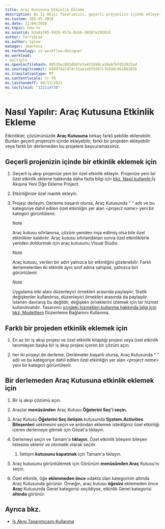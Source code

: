 ```yaml
---
title: Araç Kutusuna Etkinlik Ekleme
description: Bu İş Akışı Tasarımcısı, geçerli projenizin içinde ekleyerek veya farklı bir projeden bu etkinliklere başvurarak çözümünüz içindeki Araç Kutusuna etkinlik eklemeyi öğrenin.
ms.custom: SEO-VS-2020
ms.date: 11/04/2016
ms.topic: how-to
ms.assetid: b3a8a785-5928-457a-8a50-30267e29503d
author: TerryGLee
ms.author: tglee
manager: jmartens
ms.technology: vs-workflow-designer
ms.workload:
- multiple
ms.openlocfilehash: 80535ec883db07e1a431b90ca18e6fbfd53023ad
ms.sourcegitcommit: 68897da7d74c31ae1ebf5d47c7b5ddc9b108265b
ms.translationtype: MT
ms.contentlocale: tr-TR
ms.lasthandoff: 08/13/2021
ms.locfileid: "122114738"
---
```

# <a name="how-to-add-activities-to-the-toolbox"></a>Nasıl Yapılır: Araç Kutusuna Etkinlik Ekleme

Etkinlikler, çözümünüzde **Araç Kutusuna** birkaç farklı şekilde eklenebilir. Bunları geçerli projenizin içinde ekleyebilir, farklı bir projeden ekleyebilir veya farklı bir derlemeden bu projelere başvuramazsiniz.

## <a name="to-add-an-activity-from-within-your-current-project"></a>Geçerli projenizin içinde bir etkinlik eklemek için

1. Geçerli iş akışı projenize yeni bir özel etkinlik ekleyin. Projenize yeni bir özel etkinlik ekleme hakkında daha fazla bilgi için [bkz. Nasıl kullanılır:](../workflow-designer/how-to-add-a-new-item-to-a-workflow-project.md)İş Akışına Yeni Öğe Ekleme Project.

2. Etkinliğinize özel mantık ekleyin.

3. Projeyi derleyin. Derleme başarılı olursa, Araç Kutusunda  " " adlı ve bu kategoriye dahil edilen özel etkinliğin yer alan \<*project name*> yeni bir kategori görüntülenir.

    > [!NOTE]
    > Araç kutusu sıfırlanırsa, çözüm yeniden inşa edilmiş olsa bile özel etkinlikler kaldırılır. Araç kutusu sıfırlandıktan sonra özel etkinliklerle yeniden doldurmak için araç kutusunu Visual Studio.

    > [!NOTE]
    > Araç kutusu, verilen bir adın yalnızca bir etkinliğini gösterebilir. Farklı derlemelerden iki etkinlik aynı sınıf adına sahipse, yalnızca biri görüntülenir.

    > [!NOTE]
    > Uygulama etki alanı düzenleyici örnekleri arasında paylaşılır; Statik değişkenler kullanılırsa, düzenleyici örnekleri arasında da paylaşılır. İstenen davranış bu değildir, değişken örneklerini izlemek için bir hizmet kullanılmalıdır. Tasarımcı [içindeki hizmetleri kullanma hakkında bilgi için bkz. ModelItem](/dotnet/framework/windows-workflow-foundation/using-the-modelitem-editing-context) Düzenleme Bağlamını Kullanma.

## <a name="to-add-an-activity-from-within-a-different-project"></a>Farklı bir projeden etkinlik eklemek için

1. En az bir iş akışı projesi ve özel etkinlik kitaplığı projesi veya özel etkinlik tanımlayan başka bir iş akışı projesi içeren bir çözüm açın.

2. her iki projeyi de derleme. Derlemeler başarılı olursa, Araç Kutusunda  " " adlı ve bu kategoriye dahil edilen özel etkinliğin yer alan \<*project name*> yeni bir kategori görüntülenir.

## <a name="to-add-an-activity-to-the-toolbox-from-an-assembly"></a>Bir derlemeden Araç Kutusuna etkinlik eklemek için

1. Bir iş akışı çözümü açın.

2. Araçlar **menüsünden** Araç Kutusu **Öğelerini Seç'i seçin.**

3. Araç Kutusu **Öğelerini Seç iletişim** kutusunda **System.Activities Bileşenleri**  sekmesini seçin ve ardından eklemek istediğiniz özel etkinliği içeren derlemeye gitmek için Gözat'a tıklayın.

4. Derlemeyi seçin ve Tamam'a **tıklayın.** Özel etkinlik bileşeni bileşen listesine eklenir ve otomatik olarak seçilir.

    1. İletişim **kutusunu kapatmak** için Tamam'a tıklayın.

5. Araç kutusunu görüntülemek için Görünüm **menüsünden Araç** Kutusu'nı seçin. 

6. Özel etkinlik, öğe **eklenmeden önce** odakta olan kategorinin altında Araç Kutusunda görünür. Örneğin, araç kutusu **öğesini** eklemeden önce **Araç** Kutusunda Genel kategorisi seçildiyse, etkinlik Genel kategorisi **altında** görünür.

## <a name="see-also"></a>Ayrıca bkz.

- [İş Akışı Tasarımcısını Kullanma](developing-applications-with-the-workflow-designer.md)
